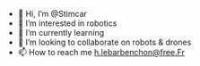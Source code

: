 - 👋 Hi, I’m @Stimcar
- 👀 I’m interested in robotics
- 🌱 I’m currently learning 
- 💞️ I’m looking to collaborate on robots & drones
- 📫 How to reach me h.lebarbenchon@free.Fr

<!---
Stimcar/Stimcar is a ✨ special ✨ repository because its `README.md` (this file) appears on your GitHub profile.
You can click the Preview link to take a look at your changes.
--->
